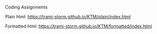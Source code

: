 Coding Assignments

Plain html: https://trami-storm.github.io/KTM/plain/index.html

Formatted html: https://trami-storm.github.io/KTM/formatted/index.html
